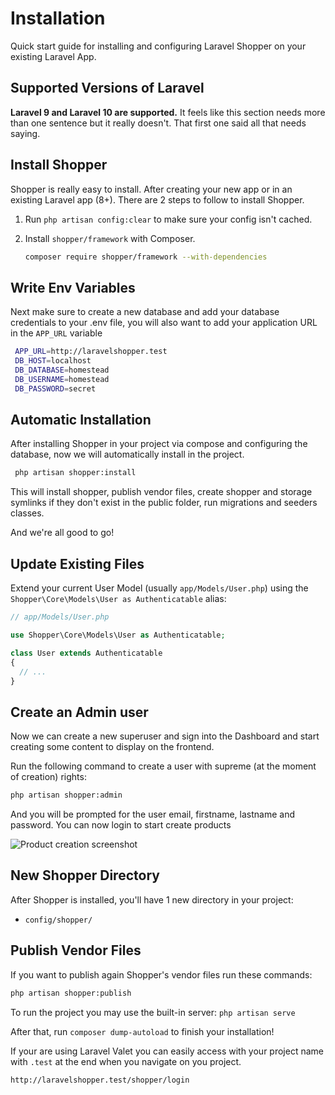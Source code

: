 # Installation
Quick start guide for installing and configuring Laravel Shopper on your existing Laravel App.

## Supported Versions of Laravel
**Laravel 9 and Laravel 10 are supported.** It feels like this section needs more than one sentence but it really doesn't. That first one said all that needs saying.

## Install Shopper
Shopper is really easy to install. After creating your new app or in an existing Laravel app \(8+\). There are 2 steps to follow to install Shopper.

1. Run `php artisan config:clear` to make sure your config isn't cached.

2. Install `shopper/framework` with Composer.

    ``` bash
    composer require shopper/framework --with-dependencies
    ```

## Write Env Variables
Next make sure to create a new database and add your database credentials to your .env file, you will also want to add your application URL in the `APP_URL` variable
   ```bash
    APP_URL=http://laravelshopper.test
    DB_HOST=localhost
    DB_DATABASE=homestead
    DB_USERNAME=homestead
    DB_PASSWORD=secret
  ```

## Automatic Installation
After installing Shopper in your project via compose and configuring the database, now we will automatically install in the project.

  ```bash
   php artisan shopper:install
  ```

This will install shopper, publish vendor files, create shopper and storage symlinks if they don't exist in the public folder, run migrations and seeders classes.

And we're all good to go!

## Update Existing Files
Extend your current User Model \(usually `app/Models/User.php`\) using the `Shopper\Core\Models\User as Authenticatable` alias:

```php
// app/Models/User.php

use Shopper\Core\Models\User as Authenticatable; 

class User extends Authenticatable
{
  // ...
}
```

## Create an Admin user
Now we can create a new superuser and sign into the Dashboard and start creating some content to display on the frontend.

Run the following command to create a user with supreme \(at the moment of creation\) rights:

```bash
php artisan shopper:admin
```

And you will be prompted for the user email, firstname, lastname and password. You can now login to start create products

<div class="screenshot">
  <img src="/img/screenshots/{{version}}/product-screenshot.png" alt="Product creation screenshot">
</div>

## New Shopper Directory
After Shopper is installed, you'll have 1 new directory in your project:
- `config/shopper/`

## Publish Vendor Files
If you want to publish again Shopper's vendor files run these commands:

```bash
php artisan shopper:publish
```

To run the project you may use the built-in server: `php artisan serve`

After that, run `composer dump-autoload` to finish your installation!

If your are using Laravel Valet you can easily access with your project name with `.test` at the end when you navigate on you project.

```bash
http://laravelshopper.test/shopper/login
```

